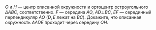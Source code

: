 $O$ и $H$ — центр описанной окружности и ортоцентр остроугольного $\Delta ABC$, соответственно. $F$ — середина $AO$, $AD \bot BC$, $EF$ — серединный перпендикуляр $AO$ ($D,E$ лежат на $BC$). Докажите, что описанная окружность $\Delta ADE$ проходит через середину $OH$.